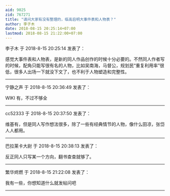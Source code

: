```yaml
---
aid: 9025
zid: 767271
title: "请问大家有没有整理的，临高启明大事件表和人物表？"
author: 李子木
date: 2018-08-15 20:25:14+07:00
lastmod: 2018-08-15 21:22:00+07:00
---
```


李子木 于 2018-8-15 20:25:14 发表了：

感觉大事件表和人物表，是新的同人作品创作的时候十分必要的。不然同人作者写的时候，配角只能写很有名的人物，比如吴南海，马督公，规划民“重复利用率”很低，很多人出场一下就没下文了，也不利于人物塑造和完整性。

---

宁静之声 于 2018-8-15 20:36:49 发表了：

WIKI 有，不过不够全

---

cc52333 于 2018-8-15 20:37:50 发表了：

维基有，但是同人写作想法很多，除了一些有经典情节的人物，像什么田凉，张岱人人都用。

---

巴拉莱卡大尉 于 2018-8-15 20:38:13 发表了：

反正同人只写某一个方向，翻书查查就够了。

---

繁华烬燃 于 2018-8-15 21:22:08 发表了：

我有一些，你想知道什么就发帖问吧

---
